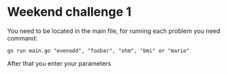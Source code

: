 # Weekend challenge 1
You need to be located in the main file, for running each problem you need command: 

```
go run main.go "evenodd", "foobar", "ohm", "bmi" or "mario"
```

After that you enter your parameters
